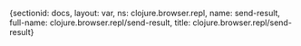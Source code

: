 {sectionid: docs, layout: var, ns: clojure.browser.repl, name: send-result, full-name: clojure.browser.repl/send-result,
  title: clojure.browser.repl/send-result}
